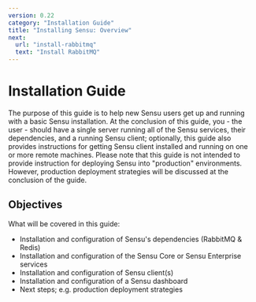 ```yaml
---
version: 0.22
category: "Installation Guide"
title: "Installing Sensu: Overview"
next:
  url: "install-rabbitmq"
  text: "Install RabbitMQ"
---
```


# Installation Guide

The purpose of this guide is to help new Sensu users get up and running with a basic Sensu installation. At the conclusion of this guide, you - the user - should have a single server running all of the Sensu services, their dependencies, and a running Sensu client; optionally, this guide also provides instructions for getting Sensu client installed and running on one or more remote machines. Please note that this guide is not intended to provide instruction for deploying Sensu into "production" environments. However, production deployment strategies will be discussed at the conclusion of the guide.

## Objectives

What will be covered in this guide:

- Installation and configuration of Sensu's dependencies (RabbitMQ & Redis)
- Installation and configuration of the Sensu Core or Sensu Enterprise services
- Installation and configuration of Sensu client(s)
- Installation and configuration of a Sensu dashboard
- Next steps; e.g. production deployment strategies
